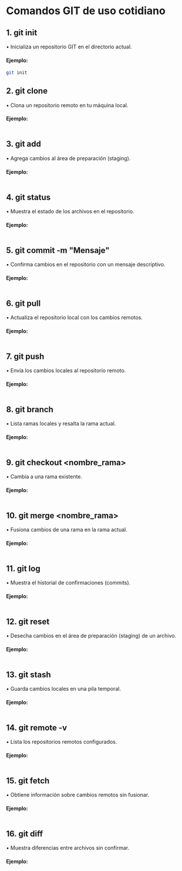 #	Comandos GIT de uso cotidiano


##	1.	git init
•	Inicializa un repositorio GIT en el directorio actual. <br>
####	Ejemplo:
```sh
git init
```
##	2.	git clone <URL>
•	Clona un repositorio remoto en tu máquina local. <br>
####	Ejemplo:
```sh

```
##	3.	git add <archivo>
•	Agrega cambios al área de preparación (staging). <br>
####	Ejemplo:
```sh

```
##	4.	git status
•	Muestra el estado de los archivos en el repositorio. <br>
####	Ejemplo:
```sh

```
##	5.	git commit -m "Mensaje"
•	Confirma cambios en el repositorio con un mensaje descriptivo. <br>
####	Ejemplo:
```sh

```
##	6.	git pull
•	Actualiza el repositorio local con los cambios remotos. <br>
####	Ejemplo:
```sh

```
##	7.	git push
•	Envía los cambios locales al repositorio remoto. <br>
####	Ejemplo:
```sh

```
##	8.	git branch
•	Lista ramas locales y resalta la rama actual. <br>
####	Ejemplo:
```sh

```
##	9.	git checkout <nombre_rama>
•	Cambia a una rama existente. <br>
####	Ejemplo:
```sh

```
##	10.	git merge <nombre_rama>
•	Fusiona cambios de una rama en la rama actual. <br>
####	Ejemplo:
```sh

```
##	11.	git log
•	Muestra el historial de confirmaciones (commits). <br>
####	Ejemplo:
```sh

```
##	12.	git reset <archivo>
•	Desecha cambios en el área de preparación (staging) de un archivo. <br>
####	Ejemplo:
```sh

```
##	13.	git stash
•	Guarda cambios locales en una pila temporal. <br>
####	Ejemplo:
```sh

```
##	14.	git remote -v
•	Lista los repositorios remotos configurados. <br>
####	Ejemplo:
```sh

```
##	15.	git fetch
•	Obtiene información sobre cambios remotos sin fusionar. <br>
####	Ejemplo:
```sh

```
##	16.	git diff
•	Muestra diferencias entre archivos sin confirmar. <br>
####	Ejemplo:
```sh

```

